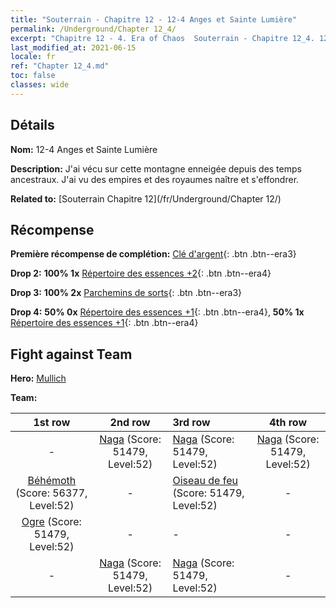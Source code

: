 ```yaml
---
title: "Souterrain - Chapitre 12 - 12-4 Anges et Sainte Lumière"
permalink: /Underground/Chapter 12_4/
excerpt: "Chapitre 12 - 4. Era of Chaos  Souterrain - Chapitre 12_4. 12-4 Anges et Sainte Lumière"
last_modified_at: 2021-06-15
locale: fr
ref: "Chapter 12_4.md"
toc: false
classes: wide
---
```


## Détails

 **Nom:** 12-4 Anges et Sainte Lumière

 **Description:** J'ai vécu sur cette montagne enneigée depuis des temps ancestraux. J'ai vu des empires et des royaumes naître et s'effondrer.

 **Related to:** [Souterrain Chapitre 12](/fr/Underground/Chapter 12/)

## Récompense

 **Première récompense de complétion:** [Clé d'argent](/ItemsFR/con_693/){: .btn .btn--era3}

 **Drop 2:** **100% 1x** [Répertoire des essences +2](/ItemsFR/mat_53/){: .btn .btn--era4}

 **Drop 3:** **100% 2x** [Parchemins de sorts](/ItemsFR/con_694/){: .btn .btn--era3}

 **Drop 4:** **50% 0x** [Répertoire des essences +1](/ItemsFR/mat_46/){: .btn .btn--era4}, **50% 1x** [Répertoire des essences +1](/ItemsFR/mat_46/){: .btn .btn--era4}


## Fight against Team
 **Hero:** [Mullich](/fr/heroes/Mullich/)

 **Team:**


  | 1st row | 2nd row | 3rd row | 4th row |
  |:----:|:----:|:----|:----:|
  | - | [Naga](/fr/units/Naga/) (Score: 51479, Level:52)  | [Naga](/fr/units/Naga/) (Score: 51479, Level:52)  | [Naga](/fr/units/Naga/) (Score: 51479, Level:52)  |
  | [Béhémoth](/fr/units/Behemoth/) (Score: 56377, Level:52)  | - | [Oiseau de feu](/fr/units/Firebird/) (Score: 51479, Level:52)  | - |
  | [Ogre](/fr/units/Ogre/) (Score: 51479, Level:52)  | - | - | - |
  | - | [Naga](/fr/units/Naga/) (Score: 51479, Level:52)  | [Naga](/fr/units/Naga/) (Score: 51479, Level:52)  | - |


